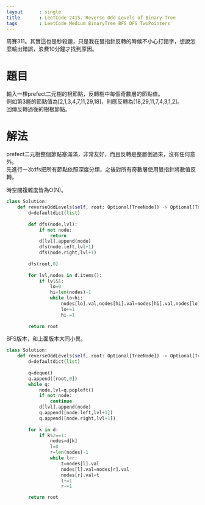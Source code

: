 ```yaml
--- 
layout      : single
title       : LeetCode 2415. Reverse Odd Levels of Binary Tree
tags        : LeetCode Medium BinaryTree BFS DFS TwoPointers
---
```

周賽311。其實這也是秒殺題，只是我在雙指針反轉的時候不小心打錯字，想說怎麼輸出錯誤，浪費10分鐘才找到原因。  

# 題目
輸入一棵prefect二元樹的根節點，反轉樹中每個奇數層的節點值。  
例如第3層的節點值為[2,1,3,4,7,11,29,18]，則應反轉為[18,29,11,7,4,3,1,2]。  
回傳反轉過後的樹根節點。  

# 解法
prefect二元樹整個節點塞滿滿，非常友好，而且反轉是整層倒過來，沒有任何意外。  
先進行一次dfs把所有節點依照深度分類，之後對所有奇數層使用雙指針將數值反轉。  

時空間複雜度皆為O(N)。  

```python
class Solution:
    def reverseOddLevels(self, root: Optional[TreeNode]) -> Optional[TreeNode]:
        d=defaultdict(list)
        
        def dfs(node,lvl):
            if not node:
                return 
            d[lvl].append(node)
            dfs(node.left,lvl+1)
            dfs(node.right,lvl+1)
            
        dfs(root,0)
        
        for lvl,nodes in d.items():
            if lvl&1:
                lo=0
                hi=len(nodes)-1
                while lo<hi:
                    nodes[lo].val,nodes[hi].val=nodes[hi].val,nodes[lo].val
                    lo+=1
                    hi-=1
        
        return root
```

BFS版本，和上面版本大同小異。  

```python
class Solution:
    def reverseOddLevels(self, root: Optional[TreeNode]) -> Optional[TreeNode]:
        d=defaultdict(list)
        
        q=deque()
        q.append([root,0])
        while q:
            node,lvl=q.popleft()
            if not node:
                continue
            d[lvl].append(node)
            q.append([node.left,lvl+1])
            q.append([node.right,lvl+1])
                  
        for k in d:
            if k%2==1:
                nodes=d[k]
                l=0
                r=len(nodes)-1
                while l<r:
                    t=nodes[l].val
                    nodes[l].val=nodes[r].val
                    nodes[r].val=t
                    l+=1
                    r-=1

        return root
```